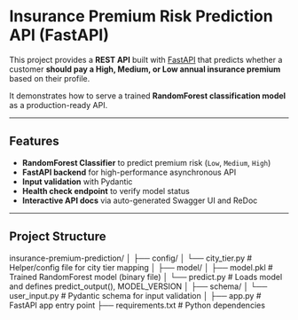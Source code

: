 # Insurance Premium Risk Prediction API (FastAPI)

This project provides a **REST API** built with [FastAPI](https://fastapi.tiangolo.com/) that predicts whether a customer **should pay a High, Medium, or Low annual insurance premium** based on their profile.

It demonstrates how to serve a trained **RandomForest classification model** as a production-ready API.

---

##  Features

- **RandomForest Classifier** to predict premium risk (`Low`, `Medium`, `High`)  
- **FastAPI backend** for high-performance asynchronous API  
- **Input validation** with Pydantic  
- **Health check endpoint** to verify model status  
- **Interactive API docs** via auto-generated Swagger UI and ReDoc  

---

## Project Structure

insurance-premium-prediction/
│
├── config/
│ └── city_tier.py # Helper/config file for city tier mapping
│
├── model/
│ ├── model.pkl # Trained RandomForest model (binary file)
│ └── predict.py # Loads model and defines predict_output(), MODEL_VERSION
│
├── schema/
│ └── user_input.py # Pydantic schema for input validation
│
├── app.py # FastAPI app entry point
├── requirements.txt # Python dependencies

